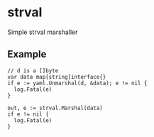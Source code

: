 # strval

Simple strval marshaller

## Example

```golang
// d is a []byte
var data map[string]interface{}
if e := yaml.Unmarshal(d, &data); e != nil {
  log.Fatal(e)
}

out, e := strval.Marshal(data)
if e != nil {
  log.Fatal(e)
}
```
